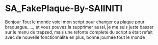 # SA_FakePlaque-By-SAIINITI
Bonjour Tout le monde voici mon script pour changer ca plaque pour braquague....., et vous pouvez la supprimer aussi, je me suis juste basser sur le menu de trapzed, mais une refonte complete du script a était refait avec de nouvelle fonctionnalite en plus, bonne journée tout le monde 
